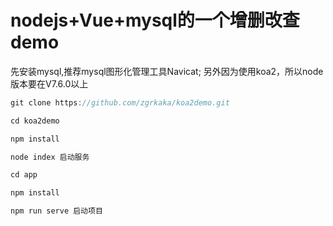 # nodejs+Vue+mysql的一个增删改查demo
先安装mysql,推荐mysql图形化管理工具Navicat;
另外因为使用koa2，所以node版本要在V7.6.0以上
```javascript
git clone https://github.com/zgrkaka/koa2demo.git 

cd koa2demo

npm install

node index 启动服务

cd app 

npm install

npm run serve 启动项目	
```
